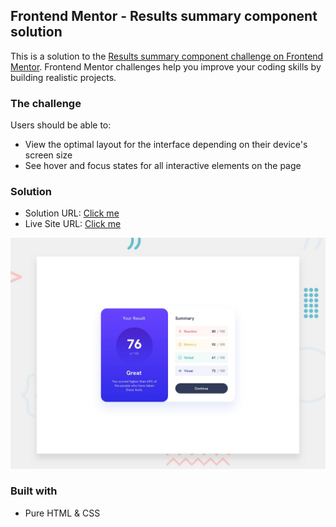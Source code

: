 ## Frontend Mentor - Results summary component solution

This is a solution to the [Results summary component challenge on Frontend Mentor](https://www.frontendmentor.io/challenges/results-summary-component-CE_K6s0maV).
Frontend Mentor challenges help you improve your coding skills by building realistic projects.

### The challenge

Users should be able to:

- View the optimal layout for the interface depending on their device's screen size
- See hover and focus states for all interactive elements on the page

### Solution

- Solution URL: [Click me](https://your-solution-url.com)
- Live Site URL: [Click me](https://your-live-site-url.com)

![](./design/desktop-preview.jpg)

### Built with

- Pure HTML & CSS
